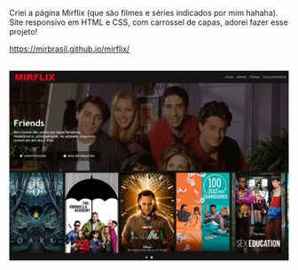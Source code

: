 Criei a página Mirflix (que são filmes e séries indicados por mim hahaha).<br>
Site responsivo em HTML e CSS, com carrossel de capas, adorei fazer esse projeto!

https://mirbrasil.github.io/mirflix/

<br>
<img src="img/Mirflix.png" alt="Página Mirflix"/>
